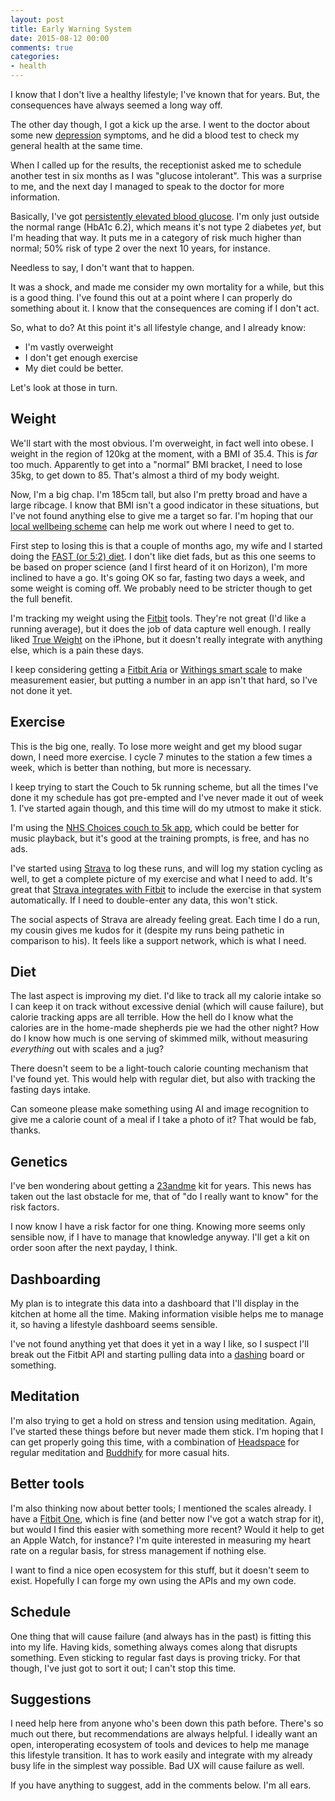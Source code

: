 ```yaml
---
layout: post
title: Early Warning System
date: 2015-08-12 00:00
comments: true
categories:
- health
---
```


I know that I don't live a healthy lifestyle; I've known that for years. But, the consequences have always seemed a long way off.

The other day though, I got a kick up the arse. I went to the doctor about some new [depression](/blog/categories/depression.html) symptoms, and he did a blood test to check my general health at the same time.

When I called up for the results, the receptionist asked me to schedule another test in six months as I was "glucose intolerant". This was a surprise to me, and the next day I managed to speak to the doctor for more information.

Basically, I've got [persistently elevated blood glucose](https://en.wikipedia.org/wiki/Impaired_fasting_glucose). I'm only just outside the normal range (HbA1c 6.2), which means it's not type 2 diabetes *yet*, but I'm heading that way. It puts me in a category of risk much higher than normal; 50% risk of type 2 over the next 10 years, for instance.

Needless to say, I don't want that to happen.

It was a shock, and made me consider my own mortality for a while, but this is a good thing. I've found this out at a point where I can properly do something about it. I know that the consequences are coming if I don't act.

So, what to do? At this point it's all lifestyle change, and I already know:

* I'm vastly overweight
* I don't get enough exercise
* My diet could be better.

Let's look at those in turn.

## Weight

We'll start with the most obvious. I'm overweight, in fact well into obese. I weight in the region of 120kg at the moment, with a BMI of 35.4. This is *far* too much. Apparently to get into a "normal" BMI bracket, I need to lose 35kg, to get down to 85. That's almost a third of my body weight.

Now, I'm a big chap. I'm 185cm tall, but also I'm pretty broad and have a large ribcage. I know that BMI isn't a good indicator in these situations, but I've not found anything else to give me a target so far. I'm hoping that our [local wellbeing scheme](http://horsham.westsussexwellbeing.org.uk/) can help me work out where I need to get to.

First step to losing this is that a couple of months ago, my wife and I started doing the [FAST (or 5:2) diet](http://thefastdiet.co.uk/). I don't like diet fads, but as this one seems to be based on proper science (and I first heard of it on Horizon), I'm more inclined to have a go. It's going OK so far, fasting two days a week, and some weight is coming off. We probably need to be stricter though to get the full benefit.

I'm tracking my weight using the [Fitbit](https://www.fitbit.com/user/23W9NM) tools. They're not great (I'd like a running average), but it does the job of data capture well enough. I really liked [True Weight](https://itunes.apple.com/us/app/id287941226) on the iPhone, but it doesn't really integrate with anything else, which is a pain these days. 

I keep considering getting a [Fitbit Aria](https://www.fitbit.com/uk/aria) or [Withings smart scale](http://www2.withings.com/us/en/products/smart-body-analyzer/) to make measurement easier, but putting a number in an app isn't that hard, so I've not done it yet.

## Exercise

This is the big one, really. To lose more weight and get my blood sugar down, I need more exercise. I cycle 7 minutes to the station a few times a week, which is better than nothing, but more is necessary.

I keep trying to start the Couch to 5k running scheme, but all the times I've done it my schedule has got pre-empted and I've never made it out of week 1. I've started again though, and this time will do my utmost to make it stick.

I'm using the [NHS Choices couch to 5k app](http://www.nhs.uk/change4life/pages/couch-to-5k.aspx), which could be better for music playback, but it's good at the training prompts, is free, and has no ads.

I've started using [Strava](https://www.strava.com/athletes/floppy) to log these runs, and will log my station cycling as well, to get a complete picture of my exercise and what I need to add. It's great that [Strava integrates with Fitbit](https://blog.fitbit.com/fitbit-x-strava/) to include the exercise in that system automatically. If I need to double-enter any data, this won't stick.

The social aspects of Strava are already feeling great. Each time I do a run, my cousin gives me kudos for it (despite my runs being pathetic in comparison to his). It feels like a support network, which is what I need.

## Diet

The last aspect is improving my diet. I'd like to track all my calorie intake so I can keep it on track without excessive denial (which will cause failure), but calorie tracking apps are all terrible. How the hell do I know what the calories are in the home-made shepherds pie we had the other night? How do I know how much is one serving of skimmed milk, without measuring *everything* out with scales and a jug? 

There doesn't seem to be a light-touch calorie counting mechanism that I've found yet. This would help with regular diet, but also with tracking the fasting days intake. 

Can someone please make something using AI and image recognition to give me a calorie count of a meal if I take a photo of it? That would be fab, thanks.

## Genetics

I've ben wondering about getting a [23andme](http://23andme.co.uk/) kit for years. This news has taken out the last obstacle for me, that of "do I really want to know" for the risk factors. 

I now know I have a risk factor for one thing. Knowing more seems only sensible now, if I have to manage that knowledge anyway. I'll get a kit on order soon after the next payday, I think.

## Dashboarding

My plan is to integrate this data into a dashboard that I'll display in the kitchen at home all the time. Making information visible helps me to manage it, so having a lifestyle dashboard seems sensible.

I've not found anything yet that does it yet in a way I like, so I suspect I'll break out the Fitbit API and starting pulling data into a [dashing](https://github.com/Shopify/dashing) board or something.

## Meditation

I'm also trying to get a hold on stress and tension using meditation. Again, I've started these things before but never made them stick. I'm hoping that I can get properly going this time, with a combination of [Headspace](https://www.headspace.com/headspace-meditation-app) for regular meditation and [Buddhify](http://buddhify.com/) for more casual hits.

## Better tools

I'm also thinking now about better tools; I mentioned the scales already. I have a [Fitbit One](https://www.fitbit.com/uk/one), which is fine (and better now I've got a watch strap for it), but would I find this easier with something more recent? Would it help to get an Apple Watch, for instance? I'm quite interested in measuring my heart rate on a regular basis, for stress management if nothing else.

I want to find a nice open ecosystem for this stuff, but it doesn't seem to exist. Hopefully I can forge my own using the APIs and my own code.

## Schedule

One thing that will cause failure (and always has in the past) is fitting this into my life. Having kids, something always comes along that disrupts something. Even sticking to regular fast days is proving tricky. For that though, I've just got to sort it out; I can't stop this time.

## Suggestions

I need help here from anyone who's been down this path before. There's so much out there, but recommendations are always helpful. I ideally want an open, interoperating ecosystem of tools and devices to help me manage this lifestyle transition. It has to work easily and integrate with my already busy life in the simplest way possible. Bad UX will cause failure as well.

If you have anything to suggest, add in the comments below. I'm all ears.